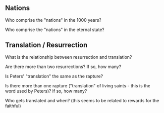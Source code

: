## Nations
Who comprise the "nations" in the 1000 years?

Who comprise the "nations" in the eternal state?

## Translation / Resurrection

What is the relationship between resurrection and translation?

Are there more than two resurrections? If so, how many?

Is Peters' "translation" the same as the rapture?

Is there more than one rapture ("translation" of living saints - this is the word used by Peters)? If so, how many?

Who gets translated and when? (this seems to be related to rewards for the faithful)








